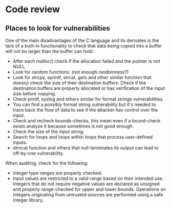 # Code review
## Places to look for vulnerabilities

One of the main disadvantages of the C language and its derivates is the lack of a built-in functionality to check that data being copied into a buffer will not be larger than the buffer can hold.

- After each malloc() check if the allocation failed and the pointer is not NULL.
- Look for random functions. (not enough randomness?)
- Look for strcpy, sprintf, strcat, gets and other similar function that doesn¡t check the size of their destination buffers. Check if the destination buffers are properly allocated or has verification of the input size before copying.
- Check printf, syslog and others similar for format strings vulnerabilities.
- You can find a possibly format string vulnerability but it's needed to trace back the flow of data to see if the attacker has control over the input.
- Check and recheck bounds-checks, this mean even if a bound-check exists analyze it because sometimes is not good enough.
- Check the size of the input string.
- Search for loops and loops within loops that process user-defined inputs.
- strncat function and others that null-terminates its output can lead to off-by-one vulnerability.

When auditing, check for the following:
- Integer type ranges are properly checked.
- Input values are restricted to a valid range based on their intended use.
Integers that do not require negative values are declared as unsigned and properly range-checked for upper and lower bounds.
Operations on integers originating from untrusted sources are performed using a safe integer library.
